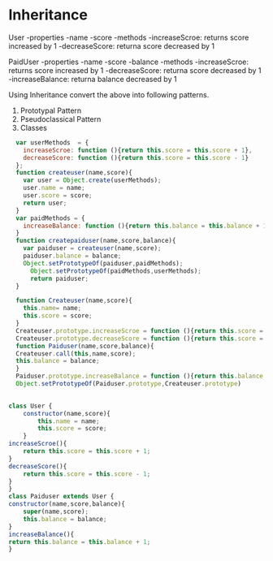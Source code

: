 # Inheritance

User
  -properties
    -name
    -score
  -methods
    -increaseScroe: returns score increased by 1
    -decreaseScore: returna score decreased by 1

PaidUser
  -properties
    -name
    -score
    -balance
  -methods
    -increaseScroe: returns score increased by 1
    -decreaseScore: returna score decreased by 1
    -increaseBalance: returna balance decreased by 1

Using Inheritance convert the above into following patterns.

1. Prototypal Pattern
2. Pseudoclassical Pattern
3. Classes

<!-- Prototypal Pattern -->
```js
  var userMethods  = {
    increaseScroe: function (){return this.score = this.score + 1},
    decreaseScore: function (){return this.score = this.score - 1}
  };
  function createuser(name,score){
    var user = Object.create(userMethods);
    user.name = name;
    user.score = score;
    return user;
  }
  var paidMethods = {
    increaseBalance: function (){return this.balance = this.balance + 1}
  }
  function createpaiduser(name,score,balance){
    var paiduser = createuser(name,score);
    paiduser.balance = balance;
    Object.setPrototypeOf(paiduser,paidMethods);
	  Object.setPrototypeOf(paidMethods,userMethods);
	  return paiduser;
  }
```


<!-- Pseudoclassical Pattern -->
```js
  function Createuser(name,score){
    this.name= name;
    this.score = score;
  }
  Createuser.prototype.increaseScroe = function (){return this.score = this.score + 1};
  Createuser.prototype.decreaseScore = function (){return this.score = this.score - 1};
  function Paiduser(name,score,balance){
  Createuser.call(this,name,score);
  this.balance = balance;
  }
  Paiduser.prototype.increaseBalance = function (){return this.balance = this.balance + 1};
  Object.setPrototypeOf(Paiduser.prototype,Createuser.prototype)
    
```



<!-- classes -->
```js
class User {
	constructor(name,score){
		this.name = name;
		this.score = score;
    }
increaseScroe(){
	return this.score = this.score + 1;
}
decreaseScore(){
	return this.score = this.score - 1;
}
}
class Paiduser extends User {
constructor(name,score,balance){
	super(name,score);
	this.balance = balance;
}
increaseBalance(){
return this.balance = this.balance + 1;
}
```